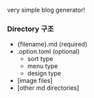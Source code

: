 very simple blog generator!

### Directory 구조
- {filename}.md (required)
- .option.toml (optional)
  - sort type 
  - menu type
  - design type
- [image files]
- [other md directories]